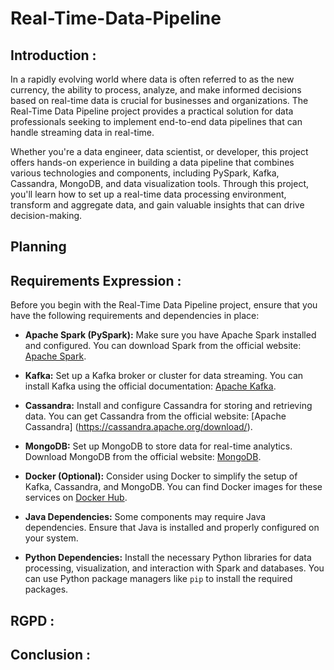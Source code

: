 # Real-Time-Data-Pipeline
## Introduction :
In a rapidly evolving world where data is often referred to as the new currency, the ability to process, analyze, and make informed decisions based on real-time data is crucial for businesses and organizations. The Real-Time Data Pipeline project provides a practical solution for data professionals seeking to implement end-to-end data pipelines that can handle streaming data in real-time.

Whether you're a data engineer, data scientist, or developer, this project offers hands-on experience in building a data pipeline that combines various technologies and components, including PySpark, Kafka, Cassandra, MongoDB, and data visualization tools. Through this project, you'll learn how to set up a real-time data processing environment, transform and aggregate data, and gain valuable insights that can drive decision-making.

## Planning
## Requirements Expression :
Before you begin with the Real-Time Data Pipeline project, ensure that you have the following requirements and dependencies in place:

- **Apache Spark (PySpark):** Make sure you have Apache Spark installed and configured. You can download Spark from the official website: [Apache Spark](https://spark.apache.org/downloads.html).

- **Kafka:** Set up a Kafka broker or cluster for data streaming. You can install Kafka using the official documentation: [Apache Kafka](https://kafka.apache.org/quickstart).

- **Cassandra:** Install and configure Cassandra for storing and retrieving data. You can get Cassandra from the official website: [Apache Cassandra] (https://cassandra.apache.org/download/).

- **MongoDB:** Set up MongoDB to store data for real-time analytics. Download MongoDB from the official website: [MongoDB](https://www.mongodb.com/try/download/community).

- **Docker (Optional):** Consider using Docker to simplify the setup of Kafka, Cassandra, and MongoDB. You can find Docker images for these services on [Docker Hub](https://hub.docker.com).

- **Java Dependencies:** Some components may require Java dependencies. Ensure that Java is installed and properly configured on your system.

- **Python Dependencies:** Install the necessary Python libraries for data processing, visualization, and interaction with Spark and databases. You can use Python package managers like `pip` to install the required packages.

## RGPD :



## Conclusion :
